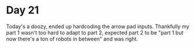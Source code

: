 # Day 21

Today's a doozy, ended up hardcoding the arrow pad inputs. Thankfully my part 1 wasn't too hard to adapt to part 2, expected part 2 to be "part 1 but now there's a ton of robots in between" and was right.

